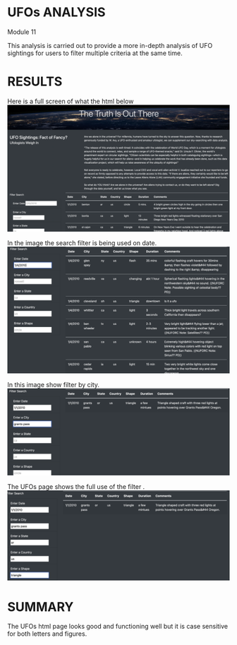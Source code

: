 # UFOs ANALYSIS
Module 11

This analysis is carried out to provide a more in-depth analysis of UFO sightings for users to filter multiple criteria at the same time.

# RESULTS
Here is a full screen of what the html below 
![image](https://github.com/Thaofeeqat/UFOs/blob/main/static/images/Full.png)

  In the image the search filter is being used on date.
![image](https://github.com/Thaofeeqat/UFOs/blob/main/static/images/Search.png)

In this image show filter by city.
![image](https://github.com/Thaofeeqat/UFOs/blob/main/static/images/city.png)

The UFOs page shows the full use of the filter .
![image](https://github.com/Thaofeeqat/UFOs/blob/main/static/images/full%20search.png)

# SUMMARY
The UFOs html page looks good and functioning well but it is case sensitive for both letters and figures.
